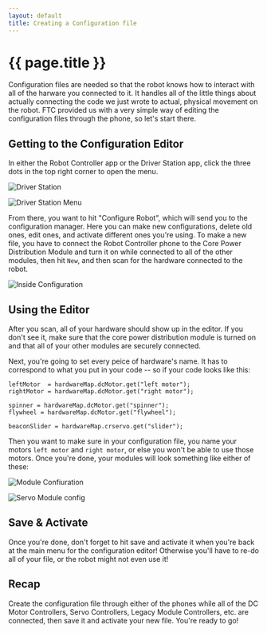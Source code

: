 ```yaml
---
layout: default
title: Creating a Configuration file
---
```


# {{ page.title }}

Configuration files are needed so that the robot knows how to interact with all of the harware you connected to it. It handles all of the little things about actually connecting the code we just wrote to actual, physical movement on the robot. FTC provided us with a very simple way of editing the configuration files through the phone, so let's start there.

## Getting to the Configuration Editor

In either the Robot Controller app or the Driver Station app, click the three dots in the top right corner to open the menu.

![Driver Station](http://i.imgur.com/sjxfnFP.png)

![Driver Station Menu](http://i.imgur.com/RftdjKF.png)

From there, you want to hit "Configure Robot", which will send you to the configuration manager. Here you can make new configurations, delete old ones, edit ones, and activate different ones you're using. To make a new file, you have to connect the Robot Controller phone to the Core Power Distribution Module and turn it on while connected to all of the other modules, then hit `New`, and then scan for the hardware connected to the robot.

![Inside Configuration](http://i.imgur.com/5uFrAFw.png)

## Using the Editor

After you scan, all of your hardware should show up in the editor. If you don't see it, make sure that the core power distribution module is turned on and that all of your other modules are securely connected.

Next, you're going to set every peice of hardware's name. It has to correspond to what you put in your code -- so if your code looks like this:

    leftMotor  = hardwareMap.dcMotor.get("left motor");
    rightMotor = hardwareMap.dcMotor.get("right motor");

    spinner = hardwareMap.dcMotor.get("spinner");
    flywheel = hardwareMap.dcMotor.get("flywheel");

    beaconSlider = hardwareMap.crservo.get("slider");

Then you want to make sure in your configuration file, you name your motors `left motor` and `right motor`, or else you won't be able to use those motors. Once you're done, your modules will look something like either of these:

![Module Confiuration](http://i.imgur.com/xiVbmcq.png)

![Servo Module config](http://i.imgur.com/KJUu0kW.png)

## Save & Activate

Once you're done, don't forget to hit save and activate it when you're back at the main menu for the configuration editor! Otherwise you'll have to re-do all of your file, or the robot might not even use it!

## Recap

Create the configuration file through either of the phones while all of the DC Motor Controllers, Servo Controllers, Legacy Module Controllers, etc. are connected, then save it and activate your new file. You're ready to go!
